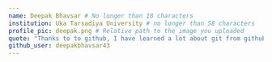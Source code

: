 ```yaml
---
name: Deepak Bhavsar # No longer than 18 characters
institution: Uka Tarsadiya University # no longer than 58 characters
profile_pic: deepak.png # Relative path to the image you uploaded
quote: "Thanks to to github, I have learned a lot about git from github and their resources and docs." # No longer than 100 characters
github_user: deepakbhavsar43
---
```

